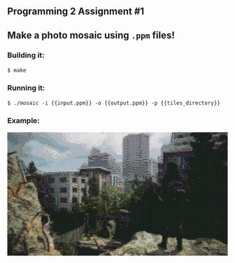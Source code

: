 ## Programming 2 Assignment #1

## Make a photo mosaic using `.ppm` files!

### Building it:
```console
$ make
```

### Running it:
```console
$ ./mosaic -i {{input.ppm}} -o {{output.ppm}} -p {{tiles_directory}}
```

### Example:

![tlou6](/tlou.jpeg)
